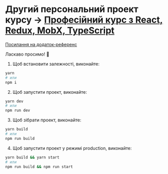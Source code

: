 # Другий персональний проект курсу → [Професійний курс з React, Redux, MobX, TypeScript](https://lectrum.io/course/react-redux?utm_medium=referral&utm_source=gitlab-weather&utm_campaign=rtx)

[Посилання на додаток-референс](https://lab.lectrum.io/todo)


Ласкаво просимо! 🚀

1. Щоб встановити залежності, виконайте:

```sh
yarn
# или
npm i
```

2. Щоб запустити проект, виконайте:

```sh
yarn dev
# или
npm run dev
```

3. Щоб зібрати проект, виконайте:

```sh
yarn build
# или
npm run build
```

4. Щоб запустити проект у режимі production, виконайте:

```sh
yarn build && yarn start  
# или
npm run build && npm run start
```
